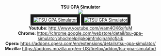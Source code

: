 <p align="center">
	<b>TSU GPA Simulator</b>
<br>
	<img src="http://www.picz.ge/img/s2/1512/10/b/b07baa0d0eaa.png">
<br>
<a href="http://www.picz.ge/scripts/view.py?uid=0cc1c6bf0a62" target="_blank"><img src="http://www.picz.ge/img/s2/1512/10/3/371614b3b793.png" border="10px" alt="TSU GPA Simulator" /></a>
<a href="http://www.picz.ge/scripts/view.py?uid=2f5ea7b5382c" target="_blank"><img src="http://www.picz.ge/img/s2/1512/10/d/d7e76a866a84.png" border="10px" alt="TSU GPA Simulator" /></a>
<br>
<b>Youtube: </b><a href="http://www.youtube.com/v/am4OK6xjfuM" target="_blank">http://www.youtube.com/v/am4OK6xjfuM</a>
<br>
<b>Chrome: </b><a href="https://chrome.google.com/webstore/detail/tsu-gpa-simulator/bhodmelpiljpkojmfmlgjnahjlgfjaib" target="_blank">https://chrome.google.com/webstore/detail/tsu-gpa-simulator/bhodmelpiljpkojmfmlgjnahjlgfjaib</a>
<br>
<b>Opera: </b><a href="https://addons.opera.com/en/extensions/details/tsu-gpa-simulator/" target="_blank">https://addons.opera.com/en/extensions/details/tsu-gpa-simulator/</a>
<br>
<b>Mozilla: </b><a href="https://addons.mozilla.org/en-US/firefox/addon/tsu-gpa-simulator/" target="_blank">https://addons.mozilla.org/en-US/firefox/addon/tsu-gpa-simulator/</a>



</p>
